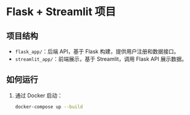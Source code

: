 # Flask + Streamlit 项目

## 项目结构
- `flask_app/`：后端 API，基于 Flask 构建，提供用户注册和数据接口。
- `streamlit_app/`：前端展示，基于 Streamlit，调用 Flask API 展示数据。

## 如何运行
1. 通过 Docker 启动：
   ```bash
   docker-compose up --build
